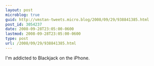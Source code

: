 ```yaml
---
layout: post
microblog: true
guid: http://vmstan-tweets.micro.blog/2008/09/29/938841385.html
post_id: 3054237
date: 2008-09-28T23:05:00-0600
lastmod: 2008-09-28T23:05:00-0600
type: post
url: /2008/09/29/938841385.html
---
```

I'm addicted to Blackjack on the iPhone.
